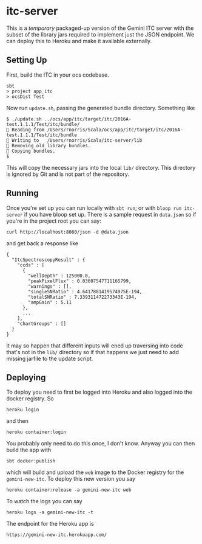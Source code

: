 # itc-server


This is a *temporary* packaged-up version of the Gemini ITC server with the subset of the library jars required to implement just the JSON endpoint. We can deploy this to Heroku and make it available externally.

## Setting Up

First, build the ITC in your ocs codebase.

    sbt
    > project app_itc
    > ocsDist Test

Now run `update.sh`, passing the generated bundle directory. Something like

    $ ./update.sh ../ocs/app/itc/target/itc/2016A-test.1.1.1/Test/itc/bundle/
    🔸 Reading from /Users/rnorris/Scala/ocs/app/itc/target/itc/2016A-test.1.1.1/Test/itc/bundle
    🔸 Writing to   /Users/rnorris/Scala/itc-server/lib
    🔸 Removing old library bundles.
    🔸 Copying bundles.
    $

This will copy the necessary jars into the local `lib/` directory. This directory is ignored by Git and is not part of the repository.

## Running

Once you're set up you can run locally with `sbt run`; or with `bloop run itc-server` if you have bloop set up. There is a sample request in `data.json` so if you're in the project root you can say:

    curl http://localhost:8080/json -d @data.json

and get back a response like

    {
      "ItcSpectroscopyResult" : {
        "ccds" : [
          {
            "wellDepth" : 125000.0,
            "peakPixelFlux" : 0.03607547711165799,
            "warnings" : [],
            "singleSNRatio" : 4.6417881419574975E-194,
            "totalSNRatio" : 7.339311472273343E-194,
            "ampGain" : 5.11
          },
          ...
        ],
        "chartGroups" : []
      }
    }

It may so happen that different inputs will ened up traversing into code that's not in the `lib/` directory so if that happens we just need to add missing jarfile to the update script.

## Deploying

To deploy you need to first be logged into Heroku and also logged into the docker registry. So

    heroku login

and then

    heroku container:login

You probably only need to do this once, I don't know. Anyway you can then build the app with

    sbt docker:publish

which will build and upload the `web` image to the Docker registry for the `gemini-new-itc`. To deploy this new version you say

    heroku container:release -a gemini-new-itc web

To watch the logs you can say

    heroku logs -a gemini-new-itc -t

The endpoint for the Heroku app is

    https://gemini-new-itc.herokuapp.com/

